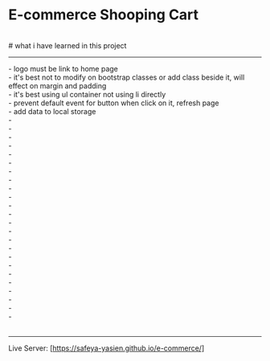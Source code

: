 # E-commerce Shooping Cart

<br>
# what i have learned in this project<br><hr>
- logo must be link to home page<br>
- it's best not to modify on bootstrap classes or add class beside it, will effect on margin and padding<br>
- it's best using ul container not using li directly<br>
- prevent default event for button when click on it, refresh page<br>
- add data to local storage<br>
- <br>
- <br>
- <br>
- <br>
- <br>
- <br>
- <br>
- <br>
- <br>
- <br>
- <br>
- <br>
- <br>
- <br>
- <br>
- <br>
- <br>
- <br>
- <br>
- <br>
- <br>
- <br>
- <br>
- <br>
<br>
<hr>

Live Server: [https://safeya-yasien.github.io/e-commerce/]
